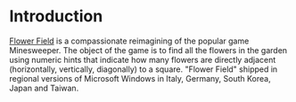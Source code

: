 # Introduction

[Flower Field][The Cutting Room Floor] is a compassionate reimagining of the popular game Minesweeper.
The object of the game is to find all the flowers in the garden using numeric hints that indicate how many flowers are directly adjacent (horizontally, vertically, diagonally) to a square.
"Flower Field" shipped in regional versions of Microsoft Windows in Italy, Germany, South Korea, Japan and Taiwan.

[The Cutting Room Floor]: https://tcrf.net/Minesweeper_(Windows,_1990)#Regional_Differences
